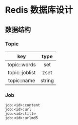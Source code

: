 # Redis 数据库设计

## 数据结构

### Topic

|key|type|
|:-:|:-:|
|topic:<id>:words|set|
|topic:<id>:joblist|zset|
|topic:<id>:name|string|

### Job

```
job:<id>:content
job:<id>:url
job:<id>:title
job:<id>:urlmd5
```


